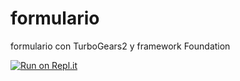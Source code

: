 # formulario
formulario con TurboGears2 y framework Foundation

[![Run on Repl.it](https://repl.it/badge/github/emmaRomero19/formulario)](https://repl.it/github/emmaRomero19/formulario)